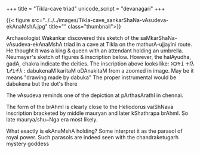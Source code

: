 +++
title = "Tikla-cave triad"
unicode_script = "devanagari"
+++

{{< figure src="../../../images/Tikla-cave_sankarShaNa-vAsudeva-ekAnaMshA.jpg" title="" class="thumbnail">}}



Archaeologist Wakankar discovered this sketch of the saMkarShaNa-vAsudeva-ekAnaMshA triad in a cave at Tikla on the mathurA-ujjayini route. He thought it was a king & queen with an attendant holding an umbrella. Neumayer's sketch of figures & inscription below. However, the halAyudha, gadA, chakra indicate the deities. The inscription above looks like: 𑀤𑀩𑀼𑀓𑁂𑀦𑀁 𑀓𑀭𑀺𑀢𑀁 𑀑𑀟𑀸𑀦𑀓𑀺𑀢𑀁 : dabukenaM karitaM oDAnakitaM from a zoomed in image. May be it means "drawing made by dabuka" The proper instrumental would be dabukena but the dot's there

The vAsudeva reminds one of the depiction at pArthasArathI in chennai. 

The form of the brAhmI is clearly close to the Heliodorus vaiShNava inscription bracketed by middle mauryan and later kShathrapa brAhmI. So late maurya/shu~Nga era most likely. 

What exactly is ekAnaMshA holding? Some interpret it as the parasol of royal power. Such parasols are indeed seen with the chandraketugarh mystery goddess

